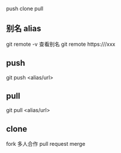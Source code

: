 

push
clone
pull

## 别名 alias
 
git remote -v 查看别名
git remote <alias-name> https:///xxx

## push
git push <alias/url> <branch-name>

## pull 
git pull <alias/url> <branch-name>

## clone




fork 多人合作
pull request
merge